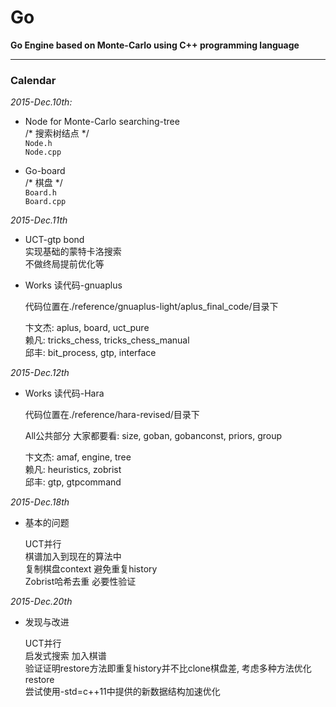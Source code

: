 # Go
**Go Engine based on Monte-Carlo using C++ programming language**

---

### Calendar
*2015-Dec.10th:*  

+ Node for Monte-Carlo searching-tree  
	/* 搜索树结点 */  
	`Node.h`  
	`Node.cpp`  

+ Go-board  
	/* 棋盘 */  
	`Board.h`  
	`Board.cpp`  

*2015-Dec.11th*

+ UCT-gtp bond  
	实现基础的蒙特卡洛搜索  
	不做终局提前优化等
+ Works 读代码-gnuaplus  
	
	代码位置在./reference/gnuaplus-light/aplus_final_code/目录下  

	卞文杰: aplus, board, uct_pure  
	赖凡: tricks_chess, tricks_chess_manual  
	邱丰: bit_process, gtp, interface  

*2015-Dec.12th*  

+ Works 读代码-Hara  
	
	代码位置在./reference/hara-revised/目录下  

	All公共部分 大家都要看: size, goban, gobanconst, priors, group  

	卞文杰: amaf, engine, tree  
	赖凡: heuristics, zobrist  
	邱丰: gtp, gtpcommand  
	
*2015-Dec.18th*  

+ 基本的问题  

	UCT并行  
	棋谱加入到现在的算法中  
	复制棋盘context 避免重复history  
	Zobrist哈希去重 必要性验证  
	
*2015-Dec.20th*  

+ 发现与改进  

	UCT并行  
	启发式搜索 加入棋谱  
	验证证明restore方法即重复history并不比clone棋盘差, 考虑多种方法优化restore  
	尝试使用-std=c++11中提供的新数据结构加速优化  
	